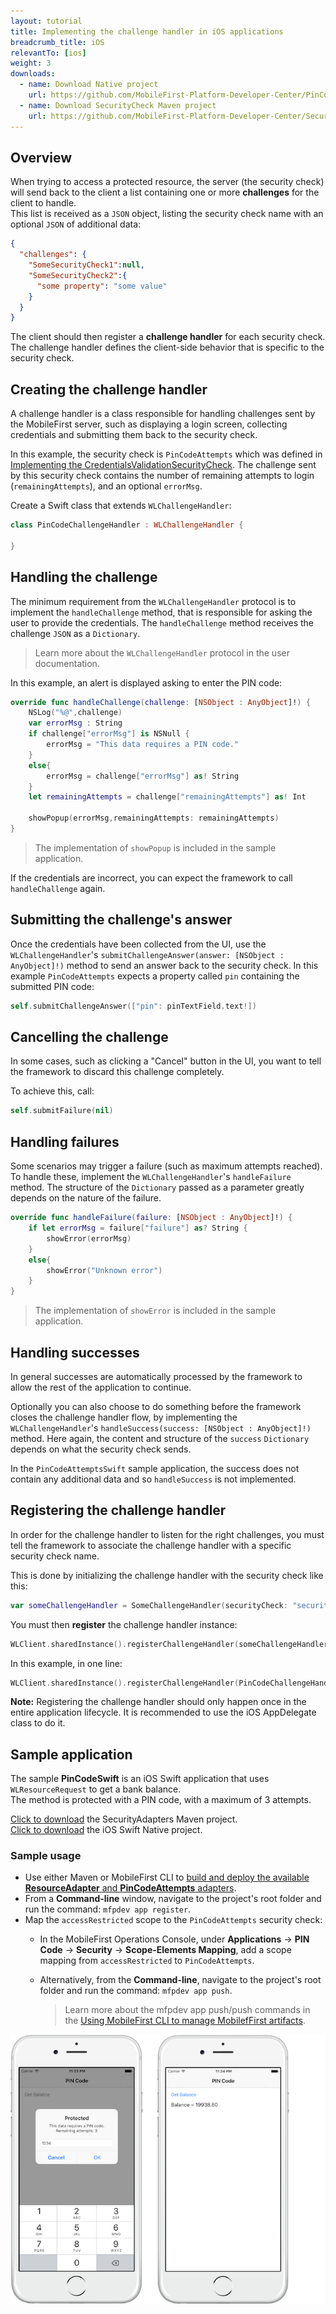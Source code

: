 ```yaml
---
layout: tutorial
title: Implementing the challenge handler in iOS applications
breadcrumb_title: iOS
relevantTo: [ios]
weight: 3
downloads:
  - name: Download Native project
    url: https://github.com/MobileFirst-Platform-Developer-Center/PinCodeSwift/tree/release80
  - name: Download SecurityCheck Maven project
    url: https://github.com/MobileFirst-Platform-Developer-Center/SecurityCheckAdapters/tree/release80
---
```

## Overview
When trying to access a protected resource, the server (the security check) will send back to the client a list containing one or more **challenges** for the client to handle.  
This list is received as a `JSON` object, listing the security check name with an optional `JSON` of additional data:

```json
{
  "challenges": {
    "SomeSecurityCheck1":null,
    "SomeSecurityCheck2":{
      "some property": "some value"
    }
  }
}
```

The client should then register a **challenge handler** for each security check.  
The challenge handler defines the client-side behavior that is specific to the security check.

## Creating the challenge handler
A challenge handler is a class responsible for handling challenges sent by the MobileFirst server, such as displaying a login screen, collecting credentials and submitting them back to the security check.

In this example, the security check is `PinCodeAttempts` which was defined in [Implementing the CredentialsValidationSecurityCheck](../security-check). The challenge sent by this security check contains the number of remaining attempts to login (`remainingAttempts`), and an optional `errorMsg`.

Create a Swift class that extends `WLChallengeHandler`:

```swift
class PinCodeChallengeHandler : WLChallengeHandler {

}
```

## Handling the challenge
The minimum requirement from the `WLChallengeHandler` protocol is to implement the `handleChallenge` method, that is responsible for asking the user to provide the credentials. The `handleChallenge` method receives the challenge `JSON` as a `Dictionary`.

> Learn more about the `WLChallengeHandler` protocol in the user documentation.

In this example, an alert is displayed asking to enter the PIN code:

```swift
override func handleChallenge(challenge: [NSObject : AnyObject]!) {
    NSLog("%@",challenge)
    var errorMsg : String
    if challenge["errorMsg"] is NSNull {
        errorMsg = "This data requires a PIN code."
    }
    else{
        errorMsg = challenge["errorMsg"] as! String
    }
    let remainingAttempts = challenge["remainingAttempts"] as! Int

    showPopup(errorMsg,remainingAttempts: remainingAttempts)
}
```

> The implementation of `showPopup` is included in the sample application.

If the credentials are incorrect, you can expect the framework to call `handleChallenge` again.

## Submitting the challenge's answer
Once the credentials have been collected from the UI, use the `WLChallengeHandler`'s `submitChallengeAnswer(answer: [NSObject : AnyObject]!)` method to send an answer back to the security check. In this example `PinCodeAttempts` expects a property called `pin` containing the submitted PIN code:

```swift
self.submitChallengeAnswer(["pin": pinTextField.text!])
```

## Cancelling the challenge
In some cases, such as clicking a "Cancel" button in the UI, you want to tell the framework to discard this challenge completely.

To achieve this, call:

```swift
self.submitFailure(nil)
```

## Handling failures
Some scenarios may trigger a failure (such as maximum attempts reached). To handle these, implement the `WLChallengeHandler`'s `handleFailure` method.
The structure of the `Dictionary` passed as a parameter greatly depends on the nature of the failure.

```swift
override func handleFailure(failure: [NSObject : AnyObject]!) {
    if let errorMsg = failure["failure"] as? String {
        showError(errorMsg)
    }
    else{
        showError("Unknown error")
    }
}
```

> The implementation of `showError` is included in the sample application.

## Handling successes
In general successes are automatically processed by the framework to allow the rest of the application to continue.

Optionally you can also choose to do something before the framework closes the challenge handler flow, by implementing the `WLChallengeHandler`'s `handleSuccess(success: [NSObject : AnyObject]!)` method. Here again, the content and structure of the `success` `Dictionary` depends on what the security check sends.

In the `PinCodeAttemptsSwift` sample application, the success does not contain any additional data and so `handleSuccess` is not implemented.

## Registering the challenge handler

In order for the challenge handler to listen for the right challenges, you must tell the framework to associate the challenge handler with a specific security check name.

This is done by initializing the challenge handler with the security check like this:

```swift
var someChallengeHandler = SomeChallengeHandler(securityCheck: "securityCheckName")
```

You must then **register** the challenge handler instance:

```swift
WLClient.sharedInstance().registerChallengeHandler(someChallengeHandler)
```

In this example, in one line:

```swift
WLClient.sharedInstance().registerChallengeHandler(PinCodeChallengeHandler(securityCheck: "PinCodeAttempts"))
```

**Note:** Registering the challenge handler should only happen once in the entire application lifecycle. It is recommended to use the iOS AppDelegate class to do it.

## Sample application
The sample **PinCodeSwift** is an iOS Swift application that uses `WLResourceRequest` to get a bank balance.  
The method is protected with a PIN code, with a maximum of 3 attempts.

[Click to download](https://github.com/MobileFirst-Platform-Developer-Center/SecurityCheckAdapters/tree/release80) the SecurityAdapters Maven project.  
[Click to download](https://github.com/MobileFirst-Platform-Developer-Center/PinCodeSwift/tree/release80) the iOS Swift Native project.

### Sample usage

* Use either Maven or MobileFirst CLI to [build and deploy the available **ResourceAdapter** and **PinCodeAttempts** adapters](../../../adapters/creating-adapters/).
* From a **Command-line** window, navigate to the project's root folder and run the command: `mfpdev app register`.
* Map the `accessRestricted` scope to the `PinCodeAttempts` security check:
    * In the MobileFirst Operations Console, under **Applications** → **PIN Code** → **Security** → **Scope-Elements Mapping**, add a scope mapping from `accessRestricted` to `PinCodeAttempts`.
    * Alternatively, from the **Command-line**, navigate to the project's root folder and run the command: `mfpdev app push`.  

        > Learn more about the mfpdev app push/push commands in the [Using MobileFirst CLI to manage MobilefFirst artifacts](../../../using-the-mfpf-sdk/using-mobilefirst-cli-to-manage-mobilefirst-artifacts).

![Sample application](sample-application.png)
